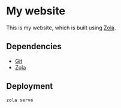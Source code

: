 # My website

This is my website, which is built using [Zola](https://www.getzola.org/).

## Dependencies

- [Git](https://git-scm.com/)
- [Zola](https://www.getzola.org/)

## Deployment

```bash
zola serve
```
